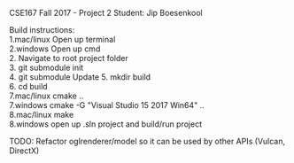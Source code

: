 CSE167 Fall 2017 - Project 2
Student: Jip Boesenkool  
  
Build instructions:  
1.mac/linux   Open up terminal  
2.windows     Open up cmd  
2.            Navigate to root project folder  
3.            git submodule init  
4.            git submodule Update
5.            mkdir build  
6.            cd build  
7.mac/linux   cmake ..  
7.windows     cmake -G "Visual Studio 15 2017 Win64" ..  
8.mac/linux   make  
8.windows     open up .sln project and build/run project

TODO:
Refactor oglrenderer/model so it can be used by other APIs (Vulcan, DirectX)
